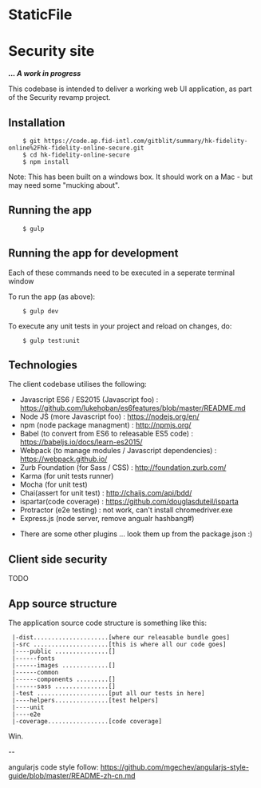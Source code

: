 # StaticFile

Security site
===============

***... A work in progress***

This codebase is intended to deliver a working web UI application, as part of the Security revamp project.

Installation
------------

        $ git https://code.ap.fid-intl.com/gitblit/summary/hk-fidelity-online%2Fhk-fidelity-online-secure.git
        $ cd hk-fidelity-online-secure
        $ npm install

Note: This has been built on a windows box. It should work on a Mac - but may need some "mucking about".

Running the app
---------------

        $ gulp


Running the app for development
-------------------------------

Each of these commands need to be executed in a seperate terminal window

To run the app (as above):

        $ gulp dev

To execute any unit tests in your project and reload on changes, do:

        $ gulp test:unit       

Technologies
------------

The client codebase utilises the following:

+ Javascript ES6 / ES2015 (Javascript foo) : https://github.com/lukehoban/es6features/blob/master/README.md
+ Node JS (more Javascript foo) : https://nodejs.org/en/
+ npm (node package managment) : http://npmjs.org/
+ Babel (to convert from ES6 to releasable ES5 code) : https://babeljs.io/docs/learn-es2015/
+ Webpack (to manage modules / Javascript dependencies) : https://webpack.github.io/
+ Zurb Foundation (for Sass / CSS) : http://foundation.zurb.com/
+ Karma (for unit tests runner) 
+ Mocha (for unit test)
+ Chai(assert for unit test) : http://chaijs.com/api/bdd/
+ ispartar(code coverage) : https://github.com/douglasduteil/isparta
+ Protractor (e2e testing) : not work, can't install chromedriver.exe
+ Express.js (node server, remove angualr hashbang#)

- There are some other plugins ... look them up from the package.json :)


Client side security
--------------------
TODO


App source structure
--------------------

The application source code structure is something like this:

     |-dist.....................[where our releasable bundle goes]
     |-src .....................[this is where all our code goes]
     |----public ...............[]
     |------fonts
     |------images .............[]
     |------common
     |------components .........[]
     |------sass ...............[]
     |-test ....................[put all our tests in here]
     |----helpers...............[test helpers]
     |----unit
     |----e2e
     |-coverage.................[code coverage]




Win.



--


angularjs code style follow:
https://github.com/mgechev/angularjs-style-guide/blob/master/README-zh-cn.md


